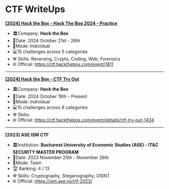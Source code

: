 # CTF WriteUps

**[[2024] Hack the Box - Hack The Boo 2024 - Practice](https://github.com/Adriana-Giol/CTF-WriteUps/blob/main/%5B2024%5D%20Hack%20the%20Box%20-%20Hack%20The%20Boo%202024%20-%20Practice/Documentation/Readme.md)**<br>
- 🏛️Company: **Hack the Box**
- 📅Date: 2024 October 21st - 26th
- 💪Mode: Individual
- 💻15 challenges across 5 categories
- ⚒️ Skills: Reversing, Crypto, Coding, Web, Forensics
- 🌐 Official: https://ctf.hackthebox.com/event/1811
<hr>

**[[2024] Hack the Box - CTF Try Out](https://github.com/Adriana-Giol/CTF-WriteUps/tree/main/%5B2024%5D%20Hack%20the%20Box%20-%20CTF%20Try%20Out/Documentation)** <br>
- 🏛️Company: **Hack the Box**
- 📅Date: 2024 October 19th - Present
- 💪Mode: Individual
- 💻15 challenges across 8 categories
- ⚒️ Skills:
- 🌐 Official: https://ctf.hackthebox.com/event/details/ctf-try-out-1434
<hr>

**[2023] ASE ISM CTF** <br>
- 🏛️Institution: **Bucharest University of Economic Studies (ASE) - IT&C SECURITY MASTER PROGRAM**
- 📅Date: 2023 November 25th - November 26th
- 💪Mode: Team
- 🏆 Ranking: 4 / 13
- ⚒️ Skills: Cryptography, Steganography, OSINT
- 🌐 Official: https://ism.ase.ro/ctf-2023/
